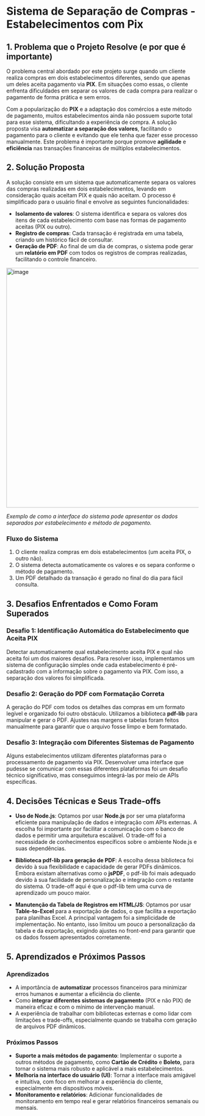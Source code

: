 # Sistema de Separação de Compras - Estabelecimentos com Pix

## 1. Problema que o Projeto Resolve (e por que é importante)

O problema central abordado por este projeto surge quando um cliente realiza compras em dois estabelecimentos diferentes, sendo que apenas um deles aceita pagamento via **PIX**. Em situações como essas, o cliente enfrenta dificuldades em separar os valores de cada compra para realizar o pagamento de forma prática e sem erros. 

Com a popularização do **PIX** e a adaptação dos comércios a este método de pagamento, muitos estabelecimentos ainda não possuem suporte total para esse sistema, dificultando a experiência de compra. A solução proposta visa **automatizar a separação dos valores**, facilitando o pagamento para o cliente e evitando que ele tenha que fazer esse processo manualmente. Este problema é importante porque promove **agilidade** e **eficiência** nas transações financeiras de múltiplos estabelecimentos.

## 2. Solução Proposta

A solução consiste em um sistema que automaticamente separa os valores das compras realizadas em dois estabelecimentos, levando em consideração quais aceitam PIX e quais não aceitam. O processo é simplificado para o usuário final e envolve as seguintes funcionalidades:

- **Isolamento de valores**: O sistema identifica e separa os valores dos itens de cada estabelecimento com base nas formas de pagamento aceitas (PIX ou outro).
- **Registro de compras**: Cada transação é registrada em uma tabela, criando um histórico fácil de consultar.
- **Geração de PDF**: Ao final de um dia de compras, o sistema pode gerar um **relatório em PDF** com todos os registros de compras realizadas, facilitando o controle financeiro.

<img width="518" height="626" alt="image" src="https://github.com/user-attachments/assets/9a91b839-1a21-49f2-9c4a-a03f0ccdb1d7" />

*Exemplo de como a interface do sistema pode apresentar os dados separados por estabelecimento e método de pagamento.*

### Fluxo do Sistema

1. O cliente realiza compras em dois estabelecimentos (um aceita PIX, o outro não).
2. O sistema detecta automaticamente os valores e os separa conforme o método de pagamento.
3. Um PDF detalhado da transação é gerado no final do dia para fácil consulta.

## 3. Desafios Enfrentados e Como Foram Superados

### Desafio 1: Identificação Automática do Estabelecimento que Aceita PIX
Detectar automaticamente qual estabelecimento aceita PIX e qual não aceita foi um dos maiores desafios. Para resolver isso, implementamos um sistema de configuração simples onde cada estabelecimento é pré-cadastrado com a informação sobre o pagamento via PIX. Com isso, a separação dos valores foi simplificada.

### Desafio 2: Geração do PDF com Formatação Correta
A geração do PDF com todos os detalhes das compras em um formato legível e organizado foi outro obstáculo. Utilizamos a biblioteca **pdf-lib** para manipular e gerar o PDF. Ajustes nas margens e tabelas foram feitos manualmente para garantir que o arquivo fosse limpo e bem formatado.

### Desafio 3: Integração com Diferentes Sistemas de Pagamento
Alguns estabelecimentos utilizam diferentes plataformas para o processamento de pagamento via PIX. Desenvolver uma interface que pudesse se comunicar com essas diferentes plataformas foi um desafio técnico significativo, mas conseguimos integrá-las por meio de APIs específicas.

## 4. Decisões Técnicas e Seus Trade-offs

- **Uso de Node.js**: Optamos por usar **Node.js** por ser uma plataforma eficiente para manipulação de dados e integração com APIs externas. A escolha foi importante por facilitar a comunicação com o banco de dados e permitir uma arquitetura escalável. O trade-off foi a necessidade de conhecimentos específicos sobre o ambiente Node.js e suas dependências.
  
- **Biblioteca pdf-lib para geração de PDF**: A escolha dessa biblioteca foi devido à sua flexibilidade e capacidade de gerar PDFs dinâmicos. Embora existam alternativas como o **jsPDF**, o pdf-lib foi mais adequado devido à sua facilidade de personalização e integração com o restante do sistema. O trade-off aqui é que o pdf-lib tem uma curva de aprendizado um pouco maior.

- **Manutenção da Tabela de Registros em HTML/JS**: Optamos por usar **Table-to-Excel** para a exportação de dados, o que facilita a exportação para planilhas Excel. A principal vantagem foi a simplicidade de implementação. No entanto, isso limitou um pouco a personalização da tabela e da exportação, exigindo ajustes no front-end para garantir que os dados fossem apresentados corretamente.

## 5. Aprendizados e Próximos Passos

### Aprendizados

- A importância de **automatizar** processos financeiros para minimizar erros humanos e aumentar a eficiência do cliente.
- Como **integrar diferentes sistemas de pagamento** (PIX e não PIX) de maneira eficaz e com o mínimo de intervenção manual.
- A experiência de trabalhar com bibliotecas externas e como lidar com limitações e trade-offs, especialmente quando se trabalha com geração de arquivos PDF dinâmicos.

### Próximos Passos

- **Suporte a mais métodos de pagamento**: Implementar o suporte a outros métodos de pagamento, como **Cartão de Crédito** e **Boleto**, para tornar o sistema mais robusto e aplicável a mais estabelecimentos.
- **Melhoria na interface do usuário (UI)**: Tornar a interface mais amigável e intuitiva, com foco em melhorar a experiência do cliente, especialmente em dispositivos móveis.
- **Monitoramento e relatórios**: Adicionar funcionalidades de monitoramento em tempo real e gerar relatórios financeiros semanais ou mensais.
